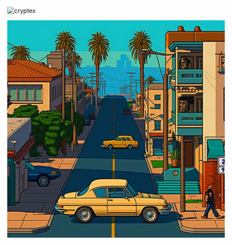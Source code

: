 ![cryptex](https://user-images.githubusercontent.com/107228115/235328598-98b6083a-6b72-41c1-ae57-f457f83edb2a.gif)


![alt text](https://github.com/RydCri/RydCri/blob/main/pixelcity.png?raw=true)
